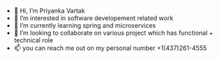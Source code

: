 - 👋 Hi, I’m Priyanka Vartak
- 👀 I’m interested in software developement related work
- 🌱 I’m currently learning spring and microservices
- 💞️ I’m looking to collaborate on various project which has functional + technical role
- 📫 you can reach me out on my personal number +1(437)261-4555

<!---
priyankavartak100/priyankavartak100 is a ✨ special ✨ repository because its `README.md` (this file) appears on your GitHub profile.
You can click the Preview link to take a look at your changes.
--->

